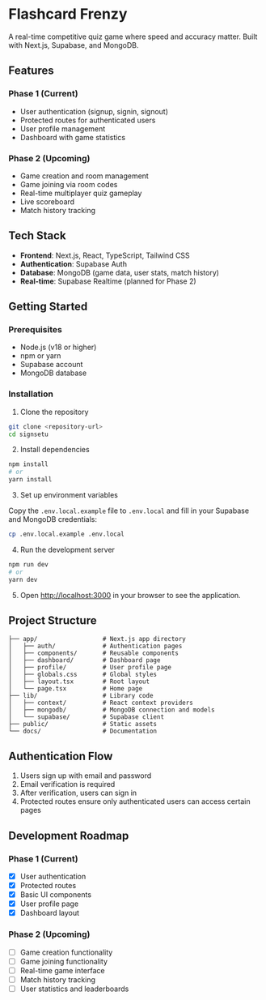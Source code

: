 # Flashcard Frenzy

A real-time competitive quiz game where speed and accuracy matter. Built with Next.js, Supabase, and MongoDB.

## Features

### Phase 1 (Current)
- User authentication (signup, signin, signout)
- Protected routes for authenticated users
- User profile management
- Dashboard with game statistics

### Phase 2 (Upcoming)
- Game creation and room management
- Game joining via room codes
- Real-time multiplayer quiz gameplay
- Live scoreboard
- Match history tracking

## Tech Stack

- **Frontend**: Next.js, React, TypeScript, Tailwind CSS
- **Authentication**: Supabase Auth
- **Database**: MongoDB (game data, user stats, match history)
- **Real-time**: Supabase Realtime (planned for Phase 2)

## Getting Started

### Prerequisites

- Node.js (v18 or higher)
- npm or yarn
- Supabase account
- MongoDB database

### Installation

1. Clone the repository

```bash
git clone <repository-url>
cd signsetu
```

2. Install dependencies

```bash
npm install
# or
yarn install
```

3. Set up environment variables

Copy the `.env.local.example` file to `.env.local` and fill in your Supabase and MongoDB credentials:

```bash
cp .env.local.example .env.local
```

4. Run the development server

```bash
npm run dev
# or
yarn dev
```

5. Open [http://localhost:3000](http://localhost:3000) in your browser to see the application.

## Project Structure

```
├── app/                  # Next.js app directory
│   ├── auth/             # Authentication pages
│   ├── components/       # Reusable components
│   ├── dashboard/        # Dashboard page
│   ├── profile/          # User profile page
│   ├── globals.css       # Global styles
│   ├── layout.tsx        # Root layout
│   └── page.tsx          # Home page
├── lib/                  # Library code
│   ├── context/          # React context providers
│   ├── mongodb/          # MongoDB connection and models
│   └── supabase/         # Supabase client
├── public/               # Static assets
└── docs/                 # Documentation
```

## Authentication Flow

1. Users sign up with email and password
2. Email verification is required
3. After verification, users can sign in
4. Protected routes ensure only authenticated users can access certain pages

## Development Roadmap

### Phase 1 (Current)
- [x] User authentication
- [x] Protected routes
- [x] Basic UI components
- [x] User profile page
- [x] Dashboard layout

### Phase 2 (Upcoming)
- [ ] Game creation functionality
- [ ] Game joining functionality
- [ ] Real-time game interface
- [ ] Match history tracking
- [ ] User statistics and leaderboards
